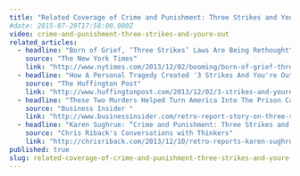 ```yaml
---
title: "Related Coverage of Crime and Punishment: Three Strikes and You’re Out"
#date: 2015-07-29T17:58:00.000Z
video: crime-and-punishment-three-strikes-and-youre-out
related_articles:
  - headline: "Born of Grief, ‘Three Strikes’ Laws Are Being Rethought"
    source: "The New York Times"
    link: "http://www.nytimes.com/2013/12/02/booming/born-of-grief-three-strikes-laws-are-being-rethought.html?ref=booming"
  - headline: "How A Personal Tragedy Created '3 Strikes And You're Out'"
    source: "The Huffington Post"
    link: "http://www.huffingtonpost.com/2013/12/02/3-strikes-and-youre-out-law_n_4371163.html"
  - headline: "These Two Murders Helped Turn America Into The Prison Capital Of The World "
    source: "Business Insider "
    link: "http://www.businessinsider.com/retro-report-story-on-three-strikes-laws-2013-12"
  - headline: "Karen Sughrue: “Crime and Punishment: Three Strikes and You’re Out”"
    source: "Chris Riback's Conversations with Thinkers"
    link: "http://chrisriback.com/2013/12/10/retro-reports-karen-sughrue-crime-and-punishment-three-strikes-and-youre-out/"
published: true
slug: related-coverage-of-crime-and-punishment-three-strikes-and-youre-out
---
```


